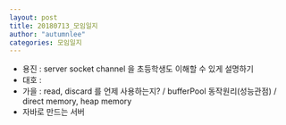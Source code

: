 ```yaml
---
layout: post
title: 20180713_모임일지
author: "autumnlee"
categories: 모임일지
---
```


- 용진 : server socket channel 을 초등학생도 이해할 수 있게 설명하기
- 대호 : 
- 가을 : read, discard 를 언제 사용하는지? / bufferPool 동작원리(성능관점) / direct memory, heap memory
- 자바로 만드는 서버